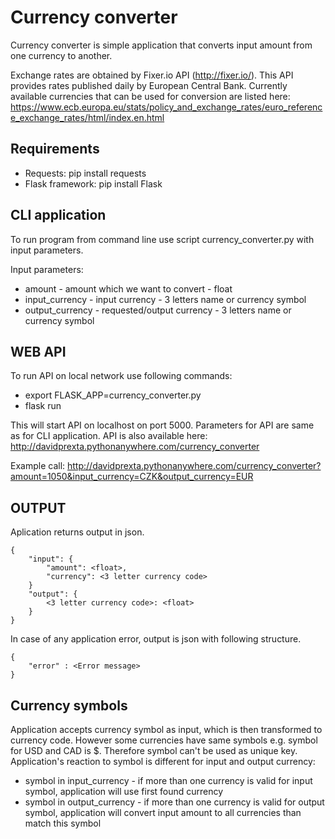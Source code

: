 # Currency converter

Currency converter is simple application that converts input amount from one currency to another.

Exchange rates are obtained by Fixer.io API (http://fixer.io/). This API provides rates published daily by European Central Bank. Currently available currencies that can be used for conversion are listed here: https://www.ecb.europa.eu/stats/policy_and_exchange_rates/euro_reference_exchange_rates/html/index.en.html

## Requirements
 - Requests:  pip install requests
 - Flask framework: pip install Flask

## CLI application
To run program from command line use script currency_converter.py with input parameters.

Input parameters:
 - amount - amount which we want to convert - float
 - input_currency - input currency - 3 letters name or currency symbol
 - output_currency - requested/output currency - 3 letters name or currency symbol

## WEB API 
To run API on local network use following commands:
 - export FLASK_APP=currency_converter.py
 - flask run
    
This will start API on localhost on port 5000. Parameters for API are same as for CLI application. API is also available here: http://davidprexta.pythonanywhere.com/currency_converter

Example call: http://davidprexta.pythonanywhere.com/currency_converter?amount=1050&input_currency=CZK&output_currency=EUR

## OUTPUT
Aplication returns output in json. 
```
{
    "input": { 
        "amount": <float>,
        "currency": <3 letter currency code>
    }
    "output": {
        <3 letter currency code>: <float>
    }
}
```
In case of any application error, output is json with following structure.
```
{
    "error" : <Error message>
}
```

## Currency symbols

Application accepts currency symbol as input, which is then transformed to currency code. However some currencies have same symbols e.g. symbol for USD and CAD is $. Therefore symbol can't be used as unique key. Application's reaction to symbol is different for input and output currency:
 - symbol in input_currency - if more than one currency is valid for input symbol, application will use first found currency
 - symbol in output_currency -  if more than one currency is valid for output symbol, application will convert input amount to all currencies than match this symbol

